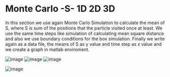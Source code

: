 # Monte Carlo -S- 1D 2D 3D

In this section we use again Monte Carlo Simulation  to calculate the mean of S, where S is sum of the positions that the particle visited once at least. 
We use the same time steps like simulation of calculating  mean square distance and also we use boundary conditions for the box simulation. 
Finally we write again as a data file, the means of S as y value and time step as x value and we create a graph in matlab enviroment.    

![image](https://github.com/user-attachments/assets/112e5ce2-e11c-4cea-988f-2da7d607b0fe)
![image](https://github.com/user-attachments/assets/f4fbf4de-6cf9-43cf-9362-db2fee97eda3)
![image](https://github.com/user-attachments/assets/65f0dbe5-cc16-45fa-a7ee-3d800379d5d7)


![image](https://github.com/user-attachments/assets/d781af94-312a-4981-a321-7e49c0bd8feb)

